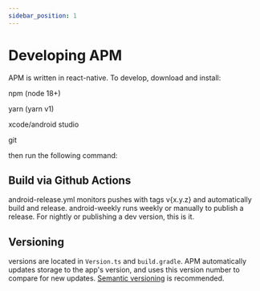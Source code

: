 ```yaml
---
sidebar_position: 1
---
```


# Developing APM

APM is written in react-native. To develop, download and install:

npm (node 18+)

yarn (yarn v1)

xcode/android studio

git

then run the following command:

## Build via Github Actions

android-release.yml monitors pushes with tags v{x.y.z} and automatically build and release.
android-weekly runs weekly or manually to publish a release. For nightly or publishing a dev version, this is it.

## Versioning

versions are located in `Version.ts` and `build.gradle`. APM automatically updates storage to the app's version, and uses this version number to compare for new updates. [Semantic versioning](https://semver.org/) is recommended.
